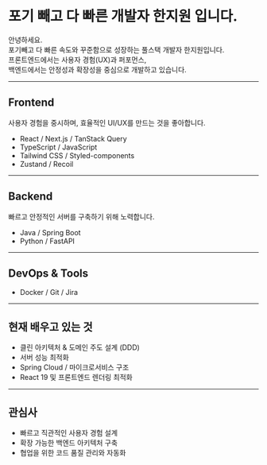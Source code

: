# 포기 빼고 다 빠른 개발자 한지원 입니다.

안녕하세요.  
포기빼고 다 빠른 속도와 꾸준함으로 성장하는 풀스택 개발자 한지원입니다.  
프론트엔드에서는 사용자 경험(UX)과 퍼포먼스,  
백엔드에서는 안정성과 확장성을 중심으로 개발하고 있습니다.

---

## Frontend
사용자 경험을 중시하며, 효율적인 UI/UX를 만드는 것을 좋아합니다.

- React / Next.js / TanStack Query
- TypeScript / JavaScript  
- Tailwind CSS / Styled-components  
- Zustand / Recoil 

---

## Backend
빠르고 안정적인 서버를 구축하기 위해 노력합니다.

- Java / Spring Boot  
- Python / FastAPI  

---

## DevOps & Tools
- Docker / Git  / Jira

---

## 현재 배우고 있는 것
- 클린 아키텍처 & 도메인 주도 설계 (DDD)  
- 서버 성능 최적화  
- Spring Cloud / 마이크로서비스 구조  
- React 19 및 프론트엔드 렌더링 최적화 

---

## 관심사
- 빠르고 직관적인 사용자 경험 설계  
- 확장 가능한 백엔드 아키텍처 구축  
- 협업을 위한 코드 품질 관리와 자동화  
